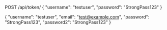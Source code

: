 POST /api/token/
{
  "username": "testuser",
  "password": "StrongPass123"
}

{
  "username": "testuser",
  "email": "test@example.com",
  "password": "StrongPass123",
  "password2": "StrongPass123"
}
